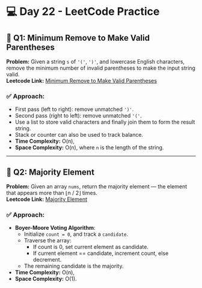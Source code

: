 # 💻 Day 22 - LeetCode Practice

## 🔹 Q1: Minimum Remove to Make Valid Parentheses  
**Problem:** Given a string `s` of `'('`, `')'`, and lowercase English characters, remove the minimum number of invalid parentheses to make the input string valid.  
**Leetcode Link:** [Minimum Remove to Make Valid Parentheses](https://leetcode.com/problems/minimum-remove-to-make-valid-parentheses)

### ✅ Approach:
- First pass (left to right): remove unmatched `')'`.
- Second pass (right to left): remove unmatched `'('`.
- Use a list to store valid characters and finally join them to form the result string.
- Stack or counter can also be used to track balance.
- **Time Complexity:** O(n),  
- **Space Complexity:** O(n), where `n` is the length of the string.

---

## 🔹 Q2: Majority Element  
**Problem:** Given an array `nums`, return the majority element — the element that appears more than ⌊n / 2⌋ times.  
**Leetcode Link:** [Majority Element](https://leetcode.com/problems/majority-element)

### ✅ Approach:
- **Boyer-Moore Voting Algorithm**:
  - Initialize `count = 0`, and track a `candidate`.
  - Traverse the array:
    - If count is 0, set current element as candidate.
    - If current element == candidate, increment count, else decrement.
  - The remaining candidate is the majority.
- **Time Complexity:** O(n),  
- **Space Complexity:** O(1).

